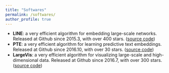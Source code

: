 ```yaml
---
title: "Softwares"
permalink: /softwares/
author_profile: true
---
```


* **LINE**: a very efficient algorithm for embedding large-scale networks. Released at Github since 2015.3,
with over 400 stars. ([source code](https://github.com/tangjianpku/LINE))
* **PTE**: a very efficient algorithm for learning predictive text embeddings. Released at Github since 2016.10, with over 30 stars. ([source code](https://github.com/mnqu/PTE))
* **LargeVis**: a very efficient algorithm for visualizing large-scale and high-dimensional data. Released at
Github since 2016.7, with over 300 stars. ([source code](https://github.com/lferry007/LargeVis))

